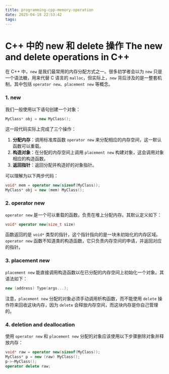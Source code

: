 ```yaml
---
title: programming-cpp-memory-operation
date: 2025-04-18 22:53:42
tags:
---
```


# C++ 中的 new 和 delete 操作 The new and delete operations in C++

在 C++ 中，`new` 是我们最常用的内存分配方式之一。很多初学者会以为 `new` 只是一个语法糖，用来代替 C 语言的 `malloc`，但实际上，`new` 背后涉及的是一整套机制，其中包括 `operator new`、`placement new` 等概念。



### 1. new

我们一般使用以下语句创建一个对象：

```c++
MyClass* obj = new MyClass();
```

这一段代码实际上完成了三个操作：

1. **分配内存**：调用标准库函数 `operator new` 来分配相应的内存空间，这一默认函数可以重载。
2. **构造对象**：在分配的内存空间上调用 `placement new` 构建对象，这会调用对象相应的构造函数。
3. **返回指针**：返回分配并构造好的对象指针。

可以理解为以下两步代码：

```c++
void* mem = operator new(sizeof(MyClass));
MyClass* obj = new (mem) MyClass();
```



### 2. operator new

`operator new` 是一个可以重载的函数，负责在堆上分配内存。其默认定义如下：

```c++
void* operator new(size_t size)
```

函数返回的是 `void*` 类型的指针，这个指针指向的是一块未初始化的内存区域。`operator new` 函数不知道类的构造函数，它只负责内存空间的申请，并返回对应的指针。




### 3. placement new

`placement new` 能直接调用构造函数以在已分配的内存空间上初始化一个对象。其语法如下：

```c++
new (address) Type(args...);
```

注意，`placement new` 分配的对象必须手动调用析构函数，而不能使用 `delete` 操作符来回收这块内存，因为 `delete` 会释放内存空间，而这块内存是你自己管理的。



### 4. deletion and deallocation

使用 `operator new` 和 `placement new` 分配的对象应该使用以下步骤删除对象并释放内存：

```c++
void* raw = operator new(sizeof(MyClass));
MyClass* p = new (raw) MyClass();
p->~MyClass();
operator delete raw;
```

